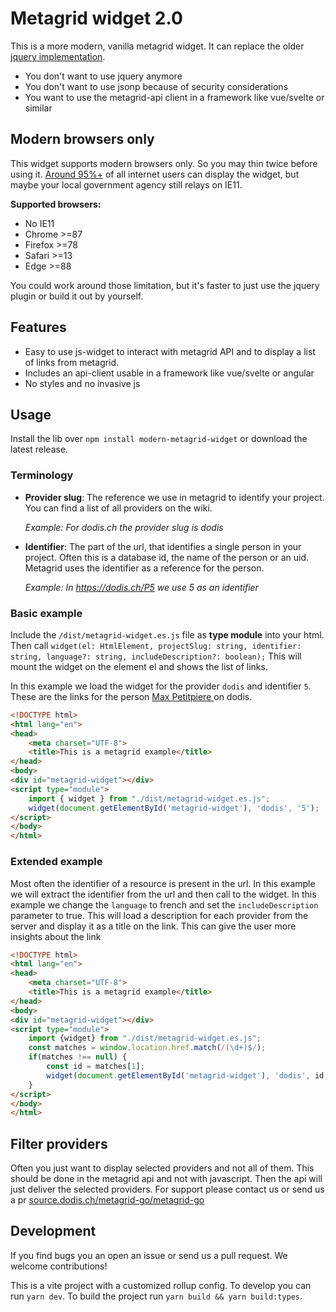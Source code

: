 # Metagrid widget 2.0

This is a more modern, vanilla metagrid widget. It can replace the older [jquery implementation](https://github.com/metagridch/metagrid-jquery-widget). 

* You don't want to use jquery anymore
* You don't want to use jsonp because of security considerations
* You want to use the metagrid-api client in a framework like vue/svelte or similar

## Modern browsers only

This widget supports modern browsers only. So you may thin twice before using it. [Around 95%+](https://caniuse.com/es6-module-dynamic-import) of all internet users can display the widget, but maybe your local government agency still relays on IE11.

**Supported browsers:**
* No IE11
* Chrome >=87
* Firefox >=78
* Safari >=13
* Edge >=88

You could work around those limitation, but it's faster to just use the jquery plugin or build it out by yourself.

## Features

* Easy to use js-widget to interact with metagrid API and to display a list of links from metagrid.
* Includes an api-client usable in a framework like vue/svelte or angular
* No styles and no invasive js

## Usage

Install the lib over `npm install modern-metagrid-widget` or download the latest release.

### Terminology

* **Provider slug**: The reference we use in metagrid to identify your project. You can find a list of all providers on the wiki.

  _Example: For dodis.ch the provider slug is dodis_
* **Identifier**: The part of the url, that identifies a single person in your project. Often this is a database id, the name of the person or an uid. Metagrid uses the identifier as a reference for the person.

  _Example: In https://dodis.ch/P5 we use 5 as an identifier_


### Basic example

Include the `/dist/metagrid-widget.es.js` file as **type module** into your html. Then call `widget(el: HtmlElement, projectSlug: string, identifier: string, language?: string, includeDescription?: boolean);` This will mount the widget on the element el and shows the list of links.

In this example we load the widget for the provider `dodis` and identifier `5`. These are the links for the person [Max Petitpiere ](https://dodis.ch/P5) on dodis.

```html
<!DOCTYPE html>
<html lang="en">
<head>
    <meta charset="UTF-8">
    <title>This is a metagrid example</title>
</head>
<body>
<div id="metagrid-widget"></div>
<script type="module">
    import { widget } from "./dist/metagrid-widget.es.js";
    widget(document.getElementById('metagrid-widget'), 'dodis', '5');
</script>
</body>
</html>
```

### Extended example

Most often the identifier of a resource is present in the url. In this example we will extract the identifier from the url and then call to the widget. In this example we change the `language` to french and set the `includeDescription` parameter to true. This will load a description for each provider from the server and display it as a title on the link. This can give the user more insights about the link 

```html
<!DOCTYPE html>
<html lang="en">
<head>
    <meta charset="UTF-8">
    <title>This is a metagrid example</title>
</head>
<body>
<div id="metagrid-widget"></div>
<script type="module">
    import {widget} from "./dist/metagrid-widget.es.js";
    const matches = window.location.href.match(/(\d+)$/);
    if(matches !== null) {
        const id = matches[1];
        widget(document.getElementById('metagrid-widget'), 'dodis', id, 'fr', true);
    }
</script>
</body>
</html>
```


## Filter providers

Often you just want to display selected providers and not all of them. This should be done in the metagrid api and not with javascript. Then the api will just deliver the selected providers. For support please contact us or send us a pr [source.dodis.ch/metagrid-go/metagrid-go](https://source.dodis.ch/metagrid-go/metagrid-go/-/tree/master/pkg/provider)

## Development

If you find bugs you an open an issue or send us a pull request. We welcome contributions!

This is a vite project with a customized rollup config. To develop you can run `yarn dev`. To build the project run `yarn build && yarn build:types`. 
